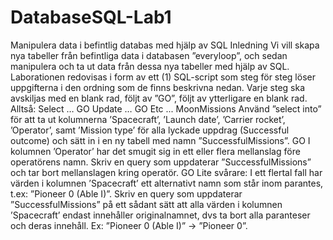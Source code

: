 # DatabaseSQL-Lab1
Manipulera data i befintlig databas med hjälp av SQL 
Inledning 
Vi vill skapa nya tabeller från befintliga data i databasen ”everyloop”, och sedan 
manipulera och ta ut data från dessa nya tabeller med hjälp av SQL. 
Laborationen redovisas i form av ett (1) SQL-script som steg för steg löser 
uppgifterna i den ordning som de finns beskrivna nedan. Varje steg ska avskiljas 
med en blank rad, följt av ”GO”, följt av ytterligare en blank rad. Alltså: 
Select … GO 
Update … GO 
Etc ... 
MoonMissions 
Använd ”select into” för att ta ut kolumnerna ’Spacecraft’, ’Launch date’, ’Carrier 
rocket’, ’Operator’, samt ’Mission type’ för alla lyckade uppdrag (Successful 
outcome) och sätt in i en ny tabell med namn ”SuccessfulMissions”. 
GO 
I kolumnen ’Operator’ har det smugit sig in ett eller flera mellanslag före 
operatörens namn. Skriv en query som uppdaterar ”SuccessfulMissions” och tar 
bort mellanslagen kring operatör. 
GO 
Lite svårare: 
I ett flertal fall har värden i kolumnen ’Spacecraft’ ett alternativt namn som står 
inom parantes, t.ex: ”Pioneer 0 (Able I)”. Skriv en query som uppdaterar 
”SuccessfulMissions” på ett sådant sätt att alla värden i kolumnen ’Spacecraft’ 
endast innehåller originalnamnet, dvs ta bort alla paranteser och deras innehåll. 
Ex: ”Pioneer 0 (Able I)” → ”Pioneer 0”.
